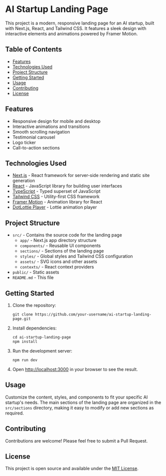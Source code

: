 # AI Startup Landing Page

This project is a modern, responsive landing page for an AI startup, built with Next.js, React, and Tailwind CSS. It features a sleek design with interactive elements and animations powered by Framer Motion.

## Table of Contents

- [Features](#features)
- [Technologies Used](#technologies-used)
- [Project Structure](#project-structure)
- [Getting Started](#getting-started)
- [Usage](#usage)
- [Contributing](#contributing)
- [License](#license)

## Features

- Responsive design for mobile and desktop
- Interactive animations and transitions
- Smooth scrolling navigation
- Testimonial carousel
- Logo ticker
- Call-to-action sections

## Technologies Used

- [Next.js](https://nextjs.org/) - React framework for server-side rendering and static site generation
- [React](https://reactjs.org/) - JavaScript library for building user interfaces
- [TypeScript](https://www.typescriptlang.org/) - Typed superset of JavaScript
- [Tailwind CSS](https://tailwindcss.com/) - Utility-first CSS framework
- [Framer Motion](https://www.framer.com/motion/) - Animation library for React
- [DotLottie Player](https://dotlottie.io/) - Lottie animation player

## Project Structure

- `src/` - Contains the source code for the landing page
  - `app/` - Next.js app directory structure
  - `components/` - Reusable UI components
  - `sections/` - Sections of the landing page
  - `styles/` - Global styles and Tailwind CSS configuration
  - `assets/` - SVG icons and other assets
  - `contexts/` - React context providers
- `public/` - Static assets
- `README.md` - This file

## Getting Started

1. Clone the repository:

   ```
   git clone https://github.com/your-username/ai-startup-landing-page.git
   ```

2. Install dependencies:

   ```
   cd ai-startup-landing-page
   npm install
   ```

3. Run the development server:

   ```
   npm run dev
   ```

4. Open [http://localhost:3000](http://localhost:3000) in your browser to see the result.

## Usage

Customize the content, styles, and components to fit your specific AI startup's needs. The main sections of the landing page are organized in the `src/sections` directory, making it easy to modify or add new sections as required.

## Contributing

Contributions are welcome! Please feel free to submit a Pull Request.

## License

This project is open source and available under the [MIT License](LICENSE).
